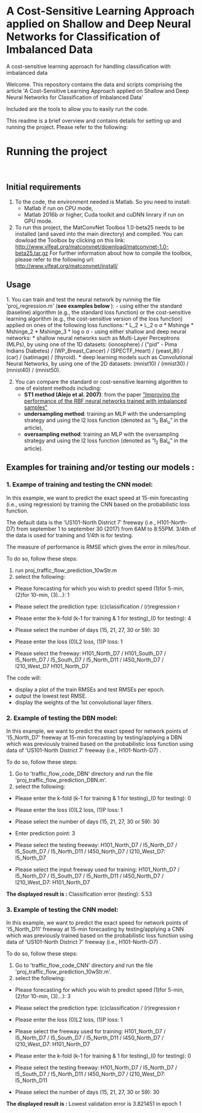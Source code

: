 # A Cost-Sensitive Learning Approach applied on Shallow and Deep Neural Networks for Classification of Imbalanced Data
A cost-sensitive learning approach for handling classification with imbalanced data

Welcome. This repository contains the data and scripts comprising the article 'A Cost-Sensitive Learning Approach applied on Shallow and Deep Neural Networks for Classification of Imbalanced Data'

Included are the tools to allow you to easily run the code.

This readme is a brief overview and contains details for setting up and running the project. Please refer to the following:

<h1>Running the project</h1><br/>
<h2>Initial requirements</h2>

1. To the code, the environment needed is Matlab. So you need to install: 
    * Matlab if run on CPU mode,
    * Matlab 2016b or higher, Cuda toolkit and cuDNN linrary if run on GPU mode.
2. To run this project, the MatConvNet Toolbox 1.0-beta25 needs to be installed (and saved into the main directory) and compiled. You can dowload the Toolbox by clicking on this link: http://www.vlfeat.org/matconvnet/download/matconvnet-1.0-beta25.tar.gz
For further information about how to compile the toolbox, please refer to the following url: http://www.vlfeat.org/matconvnet/install/

<h2>Usage</h2>
1. You can train and test the neural network by running the file 'proj_regression.m' (<b>see examples below </b>):
- using either the standard (baseline) algorithm (e.g., the standard loss function) or the cost-sensitive learning algorithm (e.g., the cost-sensitive version of the loss function) applied on ones of the following loss functions:
     * L_2
     * L_2 &#959 &#963
     * Mshinge
     * Mshinge_2
     * Mshinge_3
     * log &#959 &#963 
- using either shallow and deep neural networks: 
      * shallow neural networks such as Multi-Layer Perceptrons (MLPs), by using one of the 1D datasets: (ionosphere) / ("pid" - Pima Indians Diabetes) / (WP_Breast_Cancer) / (SPECTF_Heart) / (yeast_8l) / (car) / (satimage) / (thyroid).
      * deep learning models such as Convolutional Neural Networks, by using one of the 2D datasets: (mnist10) / (mnist30) / (mnist40) / (mnist50).

2. You can compare the standard or cost-sensitive learning algorithm to one of existent methods including: 
     * <b>ST1 method (Alejo et al. 2007)</b>: from the paper ["Improving the performance of the RBF neural networks trained with imbalanced samples"](https://pdfs.semanticscholar.org/483f/afc0a2901fb184a4e18d0cb57a44e3dcf893.pdf)
     * <b>undersampling method</b>: training an MLP with the undersampling strategy and using the l2 loss function (denoted as “l<sub>2</sub>  Bal<sub>u</sub>” in the article),
     * <b>oversampling method</b>: training an MLP with the oversampling strategy and using the l2 loss function (denoted as “l<sub>2</sub>  Bal<sub>o</sub>” in the article).


<h2>Examples for training and/or testing our models : </h2>
<h3>1. Exampe of training and testing the CNN model:</h3>
In this example, we want to predict the exact speed at 15-min forecasting (i.e., using regression) by training the CNN based on the probabilistic loss function. 

The default data is the 'US101-North District 7' freeway (i.e., H101-North-D7) from september 1 to september 30 (2017) from 6AM to 8:55PM. 3/4th of the data is used for training and 1/4th is for testing.

The measure of performance is RMSE which gives the error in miles/hour.

To do so, follow these steps:
1. run proj_traffic_flow_prediction_10wStr.m
2. select the following:
- Please forecasting for which you wish to predict speed (1)for 5-min, (2)for 10-min, (3)...): 1
- Please select the prediction type: (c)classification / (r)regression  r
- Please enter the k-fold (k-1 for training & 1 for testing)_(0 for testing):  4

- Please select the number of days (15, 21, 27, 30 or 59):  30
- Please enter the loss (0)L2 loss, (1)P loss:  1
- Please select the freeway: H101_North_D7 / H101_South_D7 / I5_North_D7 / I5_South_D7 / I5_North_D11 / I450_North_D7 / I210_West_D7 H101_North_D7

The code will:
- display a plot of the train RMSEs and test RMSEs per epoch.
- output the lowest test RMSE.
- display the weights of the 1st convolutional layer filters.

<h3>2. Example of testing the DBN model:</h3>
In this example, we want to predict the exact speed for network points of 'I5_North_D7' freeway at 15-min forecasting by testing/applying a DBN which was previously trained based on the probabilistic loss function using data of 'US101-North District 7' freeway (i.e., H101-North-D7) .

To do so, follow these steps:
1. Go to 'traffic_flow_code_DBN' directory and run the file 'proj_traffic_flow_prediction_DBN.m'.
2. select the following:
- Please enter the k-fold (k-1 for training & 1 for testing)_(0 for testing):  0

- Please enter the loss (0)L2 loss, (1)P loss:  1

- Please select the number of days (15, 21, 27, 30 or 59):  30

- Enter prediction point:  3

- Please select the testing freeway: H101_North_D7 / I5_North_D7 / I5_South_D7 / I5_North_D11 / I450_North_D7 / I210_West_D7: I5_North_D7

- Please select the input freeway used for training: H101_North_D7 / I5_North_D7 / I5_South_D7 / I5_North_D11 / I450_North_D7 / I210_West_D7: H101_North_D7

<b>The displayed result is :</b>
Classification error (testing):     5.53

<h3>3. Example of testing the CNN model:</h3>
In this example, we want to predict the exact speed for network points of 'I5_North_D11' freeway at 15-min forecasting by testing/applying a CNN which was previously trained based on the probabilistic loss function using data of 'US101-North District 7' freeway (i.e., H101-North-D7) .

To do so, follow these steps:

1. Go to 'traffic_flow_code_CNN' directory and run the file 'proj_traffic_flow_prediction_10wStr.m'.
2. select the following:
- Please forecasting for which you wish to predict speed (1)for 5-min, (2)for 10-min, (3)...): 3

- Please select the prediction type: (c)classification / (r)regression  r

- Please enter the loss (0)L2 loss, (1)P loss:  1

- Please select the freeway used for training: H101_North_D7 / I5_North_D7 / I5_South_D7 / I5_North_D11 / I450_North_D7 / I210_West_D7: H101_North_D7

- Please enter the k-fold (k-1 for training & 1 for testing)_(0 for testing):  0

- Please select the testing freeway: H101_North_D7 / I5_North_D7 / I5_South_D7 / I5_North_D11 / I450_North_D7 / I210_West_D7: I5_North_D11

- Please select the number of days (15, 21, 27, 30 or 59):  30

<b>The displayed result is :</b>
Lowest validation error is 3.821451 in epoch 1
